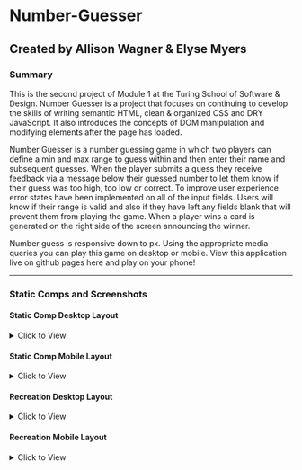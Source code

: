 # Number-Guesser
## Created by Allison Wagner & Elyse Myers
### Summary
This is the second project of Module 1 at the Turing School of Software & Design. Number Guesser is a project that focuses on continuing to develop the skills of writing semantic HTML, clean & organized CSS and DRY JavaScript. It also introduces the concepts of DOM manipulation and modifying elements after the page has loaded.

Number Guesser is a number guessing game in which two players can define a min and max range to guess within and then enter their name and subsequent guesses. When the player submits a guess they receive feedback via a message below their guessed number to let them know if their guess was too high, too low or correct. To improve user experience error states have been implemented on all of the input fields. Users will know if their range is valid and also if they have left any fields blank that will prevent them from playing the game. When a player wins a card is generated on the right side of the screen announcing the winner.

Number guess is responsive down to px. Using the appropriate media queries you can play this game on desktop or mobile. View this application live on github pages here and play on your phone!

---
### Static Comps and Screenshots

#### Static Comp Desktop Layout
<details>
  <summary> Click to View </summary>
  
![image](https://user-images.githubusercontent.com/47042400/60847869-900ba680-a1a1-11e9-90c4-32b6984a5a28.png)
</details>

#### Static Comp Mobile Layout
<details>
  <summary> Click to View </summary>
  
![image](https://user-images.githubusercontent.com/47042400/60847892-a44fa380-a1a1-11e9-9f5b-1e3d141e5b71.png)
</details>

#### Recreation Desktop Layout
<details>
  <summary> Click to View </summary>
  
 ![image](https://user-images.githubusercontent.com/47795464/61015127-9c316880-a347-11e9-85fb-b7325283031c.png)
 </details>
 
 #### Recreation Mobile Layout
<details>
  <summary> Click to View </summary>
  
  ![image](https://user-images.githubusercontent.com/47795464/61015204-c2570880-a347-11e9-9ea6-9e75f2654665.png)
 </details>
  
